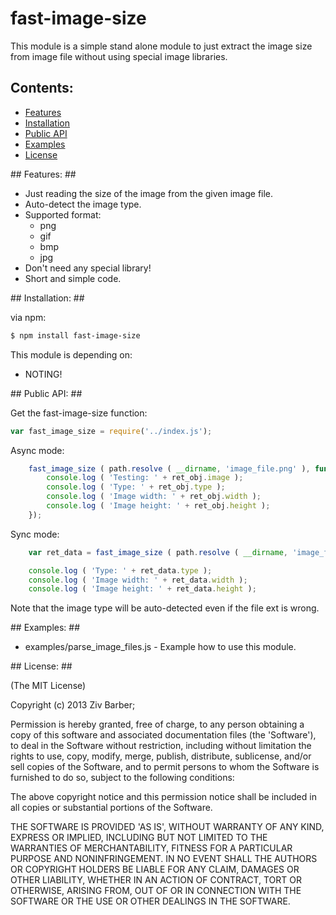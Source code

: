 # fast-image-size #

This module is a simple stand alone module to just extract the image size from image file without using special image libraries.

## Contents: ##

- [Features](#a1)
- [Installation](#a2)
- [Public API](#a3)
- [Examples](#a4)
- [License](#a5)

<a name="a1"/>
## Features: ##

- Just reading the size of the image from the given image file.
- Auto-detect the image type.
- Supported format:
	- png
	- gif
	- bmp
	- jpg
- Don't need any special library!
- Short and simple code.

<a name="a2"/>
## Installation: ##

via npm:

```bash
$ npm install fast-image-size
```

This module is depending on:

- NOTING!

<a name="a3"/>
## Public API: ##

Get the fast-image-size function:

```js
var fast_image_size = require('../index.js');
```

Async mode:

```js
	fast_image_size ( path.resolve ( __dirname, 'image_file.png' ), function ( ret_obj ) {
		console.log ( 'Testing: ' + ret_obj.image );
		console.log ( 'Type: ' + ret_obj.type );
		console.log ( 'Image width: ' + ret_obj.width );
		console.log ( 'Image height: ' + ret_obj.height );
	});
```

Sync mode:

```js
	var ret_data = fast_image_size ( path.resolve ( __dirname, 'image_file.png' ) );

	console.log ( 'Type: ' + ret_data.type );
	console.log ( 'Image width: ' + ret_data.width );
	console.log ( 'Image height: ' + ret_data.height );
```

Note that the image type will be auto-detected even if the file ext is wrong.

<a name="a4"/>
## Examples: ##

- examples/parse_image_files.js - Example how to use this module.

<a name="a5"/>
## License: ##

(The MIT License)

Copyright (c) 2013 Ziv Barber;

Permission is hereby granted, free of charge, to any person obtaining
a copy of this software and associated documentation files (the
'Software'), to deal in the Software without restriction, including
without limitation the rights to use, copy, modify, merge, publish,
distribute, sublicense, and/or sell copies of the Software, and to
permit persons to whom the Software is furnished to do so, subject to
the following conditions:

The above copyright notice and this permission notice shall be
included in all copies or substantial portions of the Software.

THE SOFTWARE IS PROVIDED 'AS IS', WITHOUT WARRANTY OF ANY KIND,
EXPRESS OR IMPLIED, INCLUDING BUT NOT LIMITED TO THE WARRANTIES OF
MERCHANTABILITY, FITNESS FOR A PARTICULAR PURPOSE AND NONINFRINGEMENT.
IN NO EVENT SHALL THE AUTHORS OR COPYRIGHT HOLDERS BE LIABLE FOR ANY
CLAIM, DAMAGES OR OTHER LIABILITY, WHETHER IN AN ACTION OF CONTRACT,
TORT OR OTHERWISE, ARISING FROM, OUT OF OR IN CONNECTION WITH THE
SOFTWARE OR THE USE OR OTHER DEALINGS IN THE SOFTWARE.

